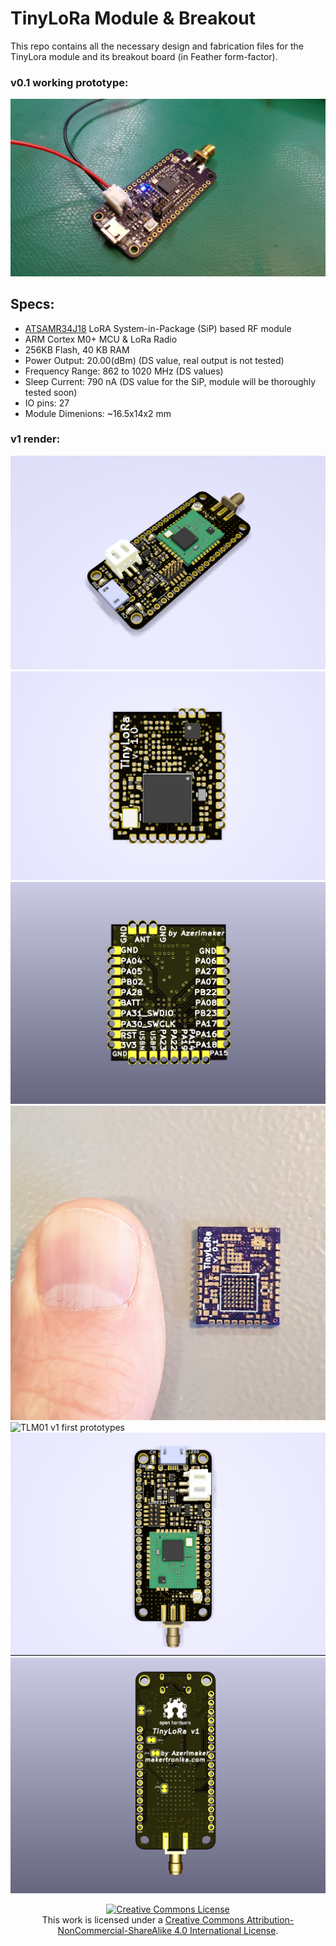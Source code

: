 # TinyLoRa Module & Breakout
This repo contains all the necessary design and fabrication files for the TinyLora module and its breakout board (in Feather form-factor).


### v0.1 working prototype:
![TLM01 Breakout v1 Render](TinyLoRa-Docs/03-oshparkPCBsoldered.jpg)


## Specs:
- [ATSAMR34J18](http://ww1.microchip.com/downloads/en/DeviceDoc/SAMR34-R35-Low-Power-LoRa-Sub-GHz-SiP-Data-Sheet-DS70005356B.pdf) LoRA System-in-Package (SiP) based RF module
- ARM Cortex M0+ MCU & LoRa Radio
- 256KB Flash, 40 KB RAM
- Power Output: 20.00(dBm) (DS value, real output is not tested)
- Frequency Range: 862 to 1020 MHz (DS values)
- Sleep Current: 790 nA (DS value for the SiP, module will be thoroughly tested soon)
- IO pins: 27
- Module Dimenions: ~16.5x14x2 mm

### v1 render:
![TLM01 Breakout v1 Render](TinyLoRa-Breakout/TLM-breakout-v1/DesingOutputs/TLM01-breakout-03.png)
![TLM01 v1 front](/TinyLoRa-Module/TLM-v1/DesignOutputs/TLM-v1-render-front.png)
![TLM01 v1 back](/TinyLoRa-Module/TLM-v1/DesignOutputs/TLM-v1-render-back.png)
![TLM01 v1 OSHpark PCB](TinyLoRa-Docs/02-oshparkPCB.jpg)
![TLM01 v1 first prototypes](TinyLoRa--Docs/01-firstPrototyes.jpg)
![TLM01 Breakout v1 Front](TinyLoRa-Breakout/TLM-breakout-v1/DesingOutputs/TLM01-breakout-01.png)
![TLM01 Breakout v1 Back](TinyLoRa-Breakout/TLM-breakout-v1/DesingOutputs/TLM01-breakout-02.png)


<div align="center">
<a rel="license" href="http://creativecommons.org/licenses/by-nc-sa/4.0/"><img alt="Creative Commons License" style="border-width:0" src="https://i.creativecommons.org/l/by-nc-sa/4.0/88x31.png" /></a><br />This work is licensed under a <a rel="license" href="http://creativecommons.org/licenses/by-nc-sa/4.0/">Creative Commons Attribution-NonCommercial-ShareAlike 4.0 International License</a>.
</div>
